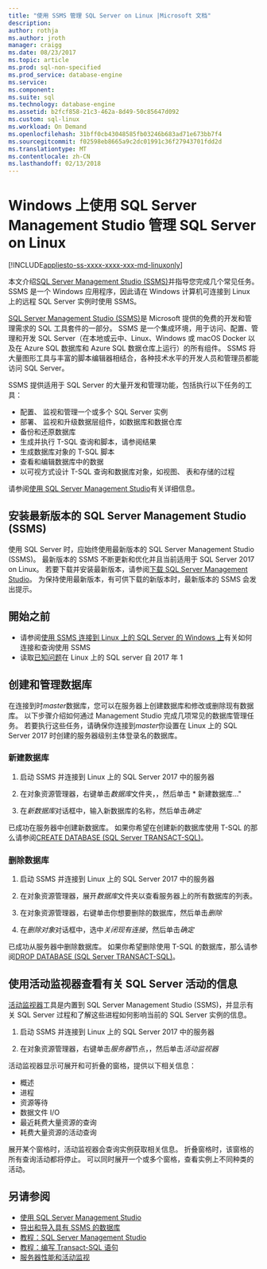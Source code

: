 ```yaml
---
title: "使用 SSMS 管理 SQL Server on Linux |Microsoft 文档"
description: 
author: rothja
ms.author: jroth
manager: craigg
ms.date: 08/23/2017
ms.topic: article
ms.prod: sql-non-specified
ms.prod_service: database-engine
ms.service: 
ms.component: 
ms.suite: sql
ms.technology: database-engine
ms.assetid: b2fcf858-21c3-462a-8d49-50c85647d092
ms.custom: sql-linux
ms.workload: On Demand
ms.openlocfilehash: 31bff0cb43048585fb03246b683ad71e673bb7f4
ms.sourcegitcommit: f02598eb8665a9c2dc01991c36f27943701fdd2d
ms.translationtype: MT
ms.contentlocale: zh-CN
ms.lasthandoff: 02/13/2018
---
```

# <a name="use-sql-server-management-studio-on-windows-to-manage-sql-server-on-linux"></a>Windows 上使用 SQL Server Management Studio 管理 SQL Server on Linux

[!INCLUDE[appliesto-ss-xxxx-xxxx-xxx-md-linuxonly](../includes/appliesto-ss-xxxx-xxxx-xxx-md-linuxonly.md)]

本文介绍[SQL Server Management Studio (SSMS)](../ssms/sql-server-management-studio-ssms.md)并指导您完成几个常见任务。 SSMS 是一个 Windows 应用程序，因此请在 Windows 计算机可连接到 Linux 上的远程 SQL Server 实例时使用 SSMS。

[SQL Server Management Studio (SSMS)](../ssms/sql-server-management-studio-ssms.md)是 Microsoft 提供的免费的开发和管理需求的 SQL 工具套件的一部分。 SSMS 是一个集成环境，用于访问、配置、管理和开发 SQL Server（在本地或云中、Linux、Windows 或 macOS Docker 以及在 Azure SQL 数据库和 Azure SQL 数据仓库上运行）的所有组件。 SSMS 将大量图形工具与丰富的脚本编辑器相结合，各种技术水平的开发人员和管理员都能访问 SQL Server。

SSMS 提供适用于 SQL Server 的大量开发和管理功能，包括执行以下任务的工具：

- 配置、 监视和管理一个或多个 SQL Server 实例
- 部署、 监视和升级数据层组件，如数据库和数据仓库
- 备份和还原数据库
- 生成并执行 T-SQL 查询和脚本，请参阅结果
- 生成数据库对象的 T-SQL 脚本
- 查看和编辑数据库中的数据
- 以可视方式设计 T-SQL 查询和数据库对象，如视图、 表和存储的过程

请参阅[使用 SQL Server Management Studio](https://msdn.microsoft.com/en-us/library/ms174173.aspx)有关详细信息。

## <a name="install-the-newest-version-of-sql-server-management-studio-ssms"></a>安装最新版本的 SQL Server Management Studio (SSMS)

使用 SQL Server 时，应始终使用最新版本的 SQL Server Management Studio (SSMS)。 最新版本的 SSMS 不断更新和优化并且当前适用于 SQL Server 2017 on Linux。 若要下载并安装最新版本，请参阅[下载 SQL Server Management Studio](../ssms/download-sql-server-management-studio-ssms.md)。 为保持使用最新版本，有可供下载的新版本时，最新版本的 SSMS 会发出提示。 

## <a name="before-you-begin"></a>開始之前
- 请参阅[使用 SSMS 连接到 Linux 上的 SQL Server 的 Windows 上](sql-server-linux-develop-use-ssms.md)有关如何连接和查询使用 SSMS
- 读取[已知问题](sql-server-linux-release-notes.md)在 Linux 上的 SQL server 自 2017 年 1

## <a name="create-and-manage-databases"></a>创建和管理数据库
在连接到时*master*数据库，您可以在服务器上创建数据库和修改或删除现有数据库。 以下步骤介绍如何通过 Management Studio 完成几项常见的数据库管理任务。 若要执行这些任务，请确保你连接到*master*你设置在 Linux 上的 SQL Server 2017 时创建的服务器级别主体登录名的数据库。

### <a name="create-a-new-database"></a>新建数据库

1. 启动 SSMS 并连接到 Linux 上的 SQL Server 2017 中的服务器

2. 在对象资源管理器，右键单击*数据库*文件夹，，然后单击 * 新建数据库..."

3. 在*新数据库*对话框中，输入新数据库的名称，然后单击*确定*

已成功在服务器中创建新数据库。 如果你希望在创建新的数据库使用 T-SQL 的那么请参阅[CREATE DATABASE (SQL Server TRANSACT-SQL)](../t-sql/statements/create-database-sql-server-transact-sql.md)。

### <a name="drop-a-database"></a>删除数据库

1. 启动 SSMS 并连接到 Linux 上的 SQL Server 2017 中的服务器

2. 在对象资源管理器，展开*数据库*文件夹以查看服务器上的所有数据库的列表。

3. 在对象资源管理器，右键单击你想要删除的数据库，然后单击*删除*

4. 在*删除对象*对话框中，选中*关闭现有连接*，然后单击*确定*

已成功从服务器中删除数据库。 如果你希望删除使用 T-SQL 的数据库，那么请参阅[DROP DATABASE (SQL Server TRANSACT-SQL)](../t-sql/statements/drop-database-transact-sql.md)。

## <a name="use-activity-monitor-to-see-information-about-sql-server-activity"></a>使用活动监视器查看有关 SQL Server 活动的信息

[活动监视器](../relational-databases/performance-monitor/activity-monitor.md)工具是内置到 SQL Server Management Studio (SSMS)，并显示有关 SQL Server 过程和了解这些进程如何影响当前的 SQL Server 实例的信息。

1. 启动 SSMS 并连接到 Linux 上的 SQL Server 2017 中的服务器

2. 在对象资源管理器，右键单击*服务器*节点，，然后单击*活动监视器*

活动监视器显示可展开和可折叠的窗格，提供以下相关信息：
- 概述
- 进程
- 资源等待
- 数据文件 I/O
- 最近耗费大量资源的查询
- 耗费大量资源的活动查询

展开某个窗格时，活动监视器会查询实例获取相关信息。 折叠窗格时，该窗格的所有查询活动都将停止。 可以同时展开一个或多个窗格，查看实例上不同种类的活动。

## <a name="see-also"></a>另请参阅
- [使用 SQL Server Management Studio](https://msdn.microsoft.com/en-us/library/ms174173.aspx)
- [导出和导入具有 SSMS 的数据库](sql-server-linux-migrate-ssms.md)
- [教程：SQL Server Management Studio](https://msdn.microsoft.com/en-us/library/bb934498.aspx)
- [教程：编写 Transact-SQL 语句](../t-sql/tutorial-writing-transact-sql-statements.md)
- [服务器性能和活动监视](../relational-databases/performance/server-performance-and-activity-monitoring.md)
